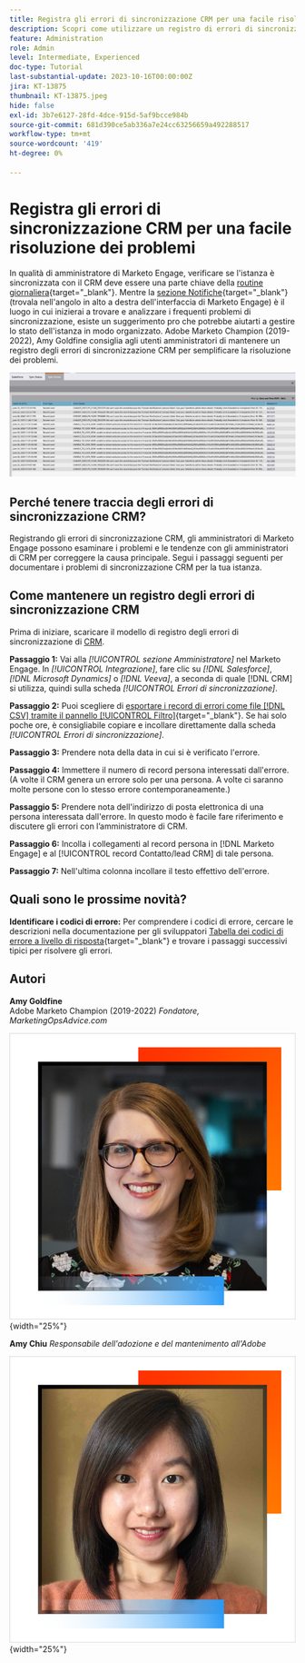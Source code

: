 ```yaml
---
title: Registra gli errori di sincronizzazione CRM per una facile risoluzione dei problemi
description: Scopri come utilizzare un registro di errori di sincronizzazione CRM per analizzare i problemi di sincronizzazione CRM e mantenerli in esecuzione senza problemi.
feature: Administration
role: Admin
level: Intermediate, Experienced
doc-type: Tutorial
last-substantial-update: 2023-10-16T00:00:00Z
jira: KT-13875
thumbnail: KT-13875.jpeg
hide: false
exl-id: 3b7e6127-28fd-4dce-915d-5af9bcce984b
source-git-commit: 681d390ce5ab336a7e24cc63256659a492288517
workflow-type: tm+mt
source-wordcount: '419'
ht-degree: 0%

---
```


# Registra gli errori di sincronizzazione CRM per una facile risoluzione dei problemi

In qualità di amministratore di Marketo Engage, verificare se l&#39;istanza è sincronizzata con il CRM deve essere una parte chiave della [routine giornaliera](https://nation.marketo.com/t5/champion-program-blogs/my-marketo-morning-routine-tips-for-driving-marketing-operation/ba-p/247508){target="_blank"}. Mentre la [sezione Notifiche](https://experienceleague.adobe.com/docs/marketo/using/product-docs/core-marketo-concepts/miscellaneous/notification-types.html?lang=it){target="_blank"} (trovala nell&#39;angolo in alto a destra dell&#39;interfaccia di Marketo Engage) è il luogo in cui inizierai a trovare e analizzare i frequenti problemi di sincronizzazione, esiste un suggerimento pro che potrebbe aiutarti a gestire lo stato dell&#39;istanza in modo organizzato. Adobe Marketo Champion (2019-2022), Amy Goldfine consiglia agli utenti amministratori di mantenere un registro degli errori di sincronizzazione CRM per semplificare la risoluzione dei problemi.

![Schermata della scheda Errori di sincronizzazione](/help/tutorial-inherited-instance/_assets/Marketo_Engage_Admin_Salesforce_Sync_Errors_Tab.png)

## Perché tenere traccia degli errori di sincronizzazione CRM?

Registrando gli errori di sincronizzazione CRM, gli amministratori di Marketo Engage possono esaminare i problemi e le tendenze con gli amministratori di CRM per correggere la causa principale. Segui i passaggi seguenti per documentare i problemi di sincronizzazione CRM per la tua istanza.

## Come mantenere un registro degli errori di sincronizzazione CRM

Prima di iniziare, scaricare il modello di registro degli errori di sincronizzazione di [CRM](/help/tutorial-inherited-instance/_assets/downloads/Adobe-Marketo-Engage_CRM-Sync-Error-Log-Template.xlsx).

**Passaggio 1:** Vai alla *[!UICONTROL sezione Amministratore]* nel Marketo Engage. In *[!UICONTROL Integrazione]*, fare clic su *[!DNL Salesforce]*, *[!DNL Microsoft Dynamics]* o *[!DNL Veeva]*, a seconda di quale [!DNL CRM] si utilizza, quindi sulla scheda *[!UICONTROL Errori di sincronizzazione]*.

**Passaggio 2:** Puoi scegliere di [esportare i record di errori come file [!DNL CSV] tramite il pannello [!UICONTROL Filtro]](https://experienceleague.adobe.com/docs/marketo/using/product-docs/crm-sync/salesforce-sync/salesforce-sync-errors.html?lang=it#filter-sync-errors){target="_blank"}. Se hai solo poche ore, è consigliabile copiare e incollare direttamente dalla scheda *[!UICONTROL Errori di sincronizzazione]*.

**Passaggio 3:** Prendere nota della data in cui si è verificato l&#39;errore.

**Passaggio 4:** Immettere il numero di record persona interessati dall&#39;errore. (A volte il CRM genera un errore solo per una persona. A volte ci saranno molte persone con lo stesso errore contemporaneamente.)

**Passaggio 5:** Prendere nota dell&#39;indirizzo di posta elettronica di una persona interessata dall&#39;errore. In questo modo è facile fare riferimento e discutere gli errori con l’amministratore di CRM.

**Passaggio 6:** Incolla i collegamenti al record persona in [!DNL Marketo Engage] e al [!UICONTROL record Contatto/lead CRM] di tale persona.

**Passaggio 7:** Nell&#39;ultima colonna incollare il testo effettivo dell&#39;errore.

## Quali sono le prossime novità?

**Identificare i codici di errore:** Per comprendere i codici di errore, cercare le descrizioni nella documentazione per gli sviluppatori [Tabella dei codici di errore a livello di risposta](https://developers.marketo.com/rest-api/error-codes/#response_level_error_codes){target="_blank"} e trovare i passaggi successivi tipici per risolvere gli errori.

## Autori

**Amy Goldfine**\
Adobe Marketo Champion (2019-2022)
*Fondatore, MarketingOpsAdvice.com*

![Amy Goldfine](/help/tutorial-inherited-instance/_assets/authors/Customer_Author_Amy_Goldfine.png){width="25%"}

**Amy Chiu**
*Responsabile dell&#39;adozione e del mantenimento all&#39;Adobe*

![Amy Chiu](/help/tutorial-inherited-instance/_assets/authors/Adobe_Author_Amy_Chiu.png){width="25%"}
